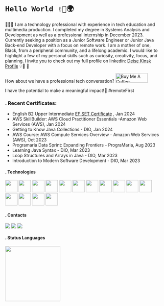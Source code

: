 
# `Hello World ✌🏿🌍`

👩🏾‍💻 I am a technology professional with experience in tech education and multimedia production. I completed my degree in Systems Analysis and Development as well as a professional internship in December 2023. Currently seeking a position as a Junior Software Engineer or Junior Java Back-end Developer with a focus on remote work. I am a mother of one, Black, from a peripheral community, and a lifelong academic. I would like to highlight a few of my personal skills such as curiosity, creativity, focus, and planning. I invite you to check out my full profile on linkedin: [Deise Kinsk Profile](https://www.linkedin.com/in/deise-kinsk-profile) 💡🧠 🚀

How about we have a professional tech conversation?  <a href="https://www.buymeacoffee.com/deisekinsk" target="_blank"><img src="https://cdn.buymeacoffee.com/buttons/default-orange.png" alt="Buy Me A Coffee" height="31" width="105"></a>

I have the potential to make a meaningful impact!🎯 #remoteFirst

### . Recent Certificates:
 - English B2 Upper Intermediate [EF SET Certificate](https://www.efset.org/cert/zbokjq) , Jan 2024 
 - AWS SkillBuilder: AWS Cloud Practitioner Essentials -Amazon Web Services (AWS), Jan 2024
 - Getting to Know Java Collections - DIO, Jan 2024
 - AWS Course: AWS Compute Services Overview - Amazon Web Services (AWS), Oct 2023
 - Programaria Data Sprint: Expanding Frontiers - PrograMaria, Aug 2023
 - Learning Java Syntax - DIO, Mar 2023
 - Loop Structures and Arrays in Java - DIO, Mar 2023
 - Introduction to Modern Software Development - DIO, Mar 2023

#### . Technologies
<img loading="lazy" src="https://cdn.jsdelivr.net/gh/devicons/devicon/icons/java/java-original-wordmark.svg" width="40" height="40"/> <img loading="lazy" src="https://cdn.jsdelivr.net/gh/devicons/devicon/icons/spring/spring-original-wordmark.svg" width="40" height="40"/> <img loading="lazy" src="https://cdn.jsdelivr.net/gh/devicons/devicon/icons/python/python-original-wordmark.svg" width="40" height="40"/> <img loading="lazy" src="https://cdn.jsdelivr.net/gh/devicons/devicon/icons/jupyter/jupyter-original-wordmark.svg" width="40" height="40"/> <img loading="lazy" src="https://cdn.jsdelivr.net/gh/devicons/devicon/icons/javascript/javascript-original.svg" width="40" height="40"/> <img loading="lazy" src="https://cdn.jsdelivr.net/gh/devicons/devicon/icons/react/react-original-wordmark.svg" width="40" height="40"/> <img loading="lazy" src="https://cdn.jsdelivr.net/gh/devicons/devicon/icons/html5/html5-plain-wordmark.svg" width="40" height="40"/>  <img loading="lazy" src="https://cdn.jsdelivr.net/gh/devicons/devicon/icons/css3/css3-plain-wordmark.svg" width="40" height="40"/> <img loading="lazy" src="https://cdn.jsdelivr.net/gh/devicons/devicon/icons/bootstrap/bootstrap-original-wordmark.svg" width="40" height="40"/> <img loading="lazy" src="https://cdn.jsdelivr.net/gh/devicons/devicon/icons/figma/figma-original.svg" width="40" height="40"/>    <img loading="lazy" src="https://cdn.jsdelivr.net/gh/devicons/devicon/icons/mysql/mysql-original-wordmark.svg" width="40" height="40"/> <img loading="lazy" src="https://cdn.jsdelivr.net/gh/devicons/devicon/icons/postgresql/postgresql-original-wordmark.svg" width="40" height="40"/> <img loading="lazy" src="https://cdn.jsdelivr.net/gh/devicons/devicon/icons/sqlite/sqlite-original-wordmark.svg" width="40" height="40"/> <img loading="lazy" src="https://cdn.jsdelivr.net/gh/devicons/devicon/icons/jira/jira-original-wordmark.svg" width="40" height="40"/> <img loading="lazy" src="https://cdn.jsdelivr.net/gh/devicons/devicon/icons/amazonwebservices/amazonwebservices-original-wordmark.svg" width="40" height="40"/> 
          
                    
#### . Contacts
<div>
<a href="https://www.linkedin.com/in/deise-kinsk-profile" target="_blank"><img loading="lazy" src="https://img.shields.io/badge/-LinkedIn-%230077B5?style=for-the-badge&logo=linkedin&logoColor=white" target="_blank"></a>  
 <a href = "mailto:kinsk@msn.com"><img loading="lazy" src="https://img.shields.io/badge/Microsoft_Outlook-0078D4?style=for-the-badge&logo=microsoft-outlook&logoColor=white" target="_blank"></a>
 <a href="https://instagram.com/design_dascoisas/" target="_blank"><img loading="lazy" src="https://img.shields.io/badge/-Instagram-%23E4405F?style=for-the-badge&logo=instagram&logoColor=white" target="_blank"></a>
</div>

#### . Status Languages
<div>
<a href="https://github.com/seu-usuário-aqui">
<img loading="lazy" height="180em" src="https://github-readme-stats.vercel.app/api/top-langs/?username=deisekinsk&layout=compact&langs_count=7&theme=dracula"/>
</div>



<!--
**deisekinsk/deisekinsk** is a ✨ _special_ ✨ repository because its `README.md` (this file) appears on your GitHub profile.

MELHORAR 
<div>
<a href="https://github.com/seu-usuário-aqui">
<img loading="lazy" height="180em" src="https://github-readme-stats.vercel.app/api/top-langs/?username=deisekinsk&layout=compact&langs_count=7&theme=dracula"/>
<img loading="lazy" height="180em" src="https://github-readme-stats.vercel.app/api?username=deisekinsk&show_icons=true&theme=dracula&include_all_commits=true&count_private=true"/>
</div>


Here are some ideas to get you started:

- 🔭 I’m currently working on ...
- 🌱 I’m currently learning ...
- 👯 I’m looking to collaborate on ...
- 🤔 I’m looking for help with ...
- 💬 Ask me about ...
- 📫 How to reach me: ...
- 😄 Pronouns: ...
- ⚡ Fun fact: ...
-->
